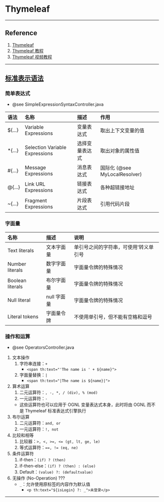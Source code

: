 # Thymeleaf

---
## Reference
1. [Thymeleaf](https://www.thymeleaf.org)
2. [Thymeleaf 教程](https://fanlychie.github.io/post/thymeleaf.html)
3. [Thymeleaf 视频教程](https://www.bilibili.com/video/BV1cq4y1E79S)
---
## [标准表示语法](https://www.thymeleaf.org/doc/tutorials/3.0/usingthymeleaf.html#standard-expression-syntax)
### 简单表达式
- @see SimpleExpressionSyntaxController.java

| 语法     | 名称                             | 描述      | 作用                         |
|:-------|:-------------------------------|:--------|:---------------------------|
| ${...} | Variable Expressions           | 变量表达式   | 取出上下文变量的值                  |
| *{...} | Selection Variable Expressions | 选择变量表达式 | 取出对象的属性值                   |
| #{...} | Message Expressions            | 消息表达式   | 国际化 (@see MyLocalResolver) |
| @{...} | Link URL Expressions           | 链接表达式   | 各种超链接地址                    |
| ~{...} | Fragment Expressions           | 片段表达式   | 引用代码片段                     |
### 字面量
| 名称               | 描述       | 说明                   |
|:-----------------|:---------|:---------------------|
| Text literals    | 文本字面量    | 单引号之间的字符串，可使用\'转义单引号 |
| Number literals  | 数字字面量    | 字面量令牌的特殊情况           |
| Boolean literals | 布尔字面量    | 字面量令牌的特殊情况           |
| Null literal     | null 字面量 | 字面量令牌的特殊情况           |
| Literal tokens   | 字面量令牌    | 不使用单引号，但不能有空格和逗号     |
### 操作和运算
- @see OperatorsController.java
1. 文本操作
    1. 字符串连接：`+`
        - `<span th:text="'The name is ' + ${name}">`
    2. 字面量替换：`|`
        - `<span th:text="|The name is ${name}|">`
2. 算术运算
    1. 二元运算符：`, -, *, / (div), % (mod) `
    2. 一元运算符：`-`
    - 这些运算符也可以应用于 OGNL 变量表达式本身，此时将由 OGNL 而不是 Thymeleaf 标准表达式引擎执行
3. 布尔运算
    1. 二元运算符：`and, or`
    2. 一元运算符：`!, not`
4. 比较和相等
    1. 比较器：`>, <, >=, <= (gt, lt, ge, le)`
    2. 等式运算符：`==, != (eq, ne)`
5. 条件运算符
    1. if-then：`(if) ? (then)`
    2. if-then-else：`(if) ? (then) : (else)`
    3. Default：`(value) ?: (defaultvalue)`
6. 无操作 (No-Operation) ???
    - `_`：允许使用原标签的内容作为默认值
        - `<p th:text="${isLogin} ?: _">未登录</p>`
---